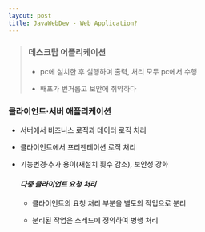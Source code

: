```yaml
---
layout: post
title: JavaWebDev - Web Application?
---
```


> ### 데스크탑 어플리케이션
>
> - pc에 설치한 후 실행하며 출력, 처리 모두 pc에서 수행
>
> - 배포가 번거롭고 보안에 취약하다
  
### 클라이언트·서버 애플리케이션

- 서버에서 비즈니스 로직과 데이터 로직 처리

- 클라이언트에서 프리젠테이션 로직 처리

- 기능변경·추가 용이(재설치 횟수 감소), 보안성 강화  
  
  #### *다중 클라이언트 요청 처리*

  - 클라이언트의 요청 처리 부분을 별도의 작업으로 분리

  - 분리된 작업은 스레드에 정의하여 병행 처리
